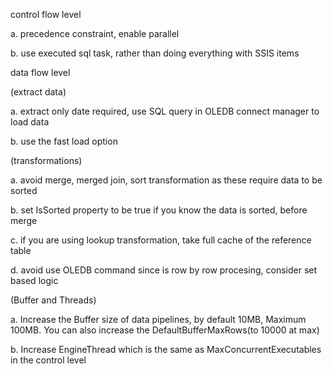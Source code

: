 control flow level

a. precedence constraint, enable parallel

b. use executed sql task, rather than doing everything with SSIS items

data flow level

(extract data)

a. extract only date required, use SQL query in OLEDB connect manager to load data

b. use the fast load option

(transformations)

a. avoid merge, merged join, sort transformation as these require data to be sorted

b. set IsSorted property to be true if you know the data is sorted, before merge

c. if you are using lookup transformation, take full cache of the reference table

d. avoid use OLEDB command since is row by row procesing, consider set based logic

(Buffer and Threads)

a. Increase the Buffer size of data pipelines, by default 10MB, Maximum 100MB. You can also increase the DefaultBufferMaxRows(to 10000 at max)

b. Increase EngineThread which is the same as MaxConcurrentExecutables in the control level 
